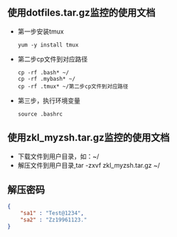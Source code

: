 ## 使用dotfiles.tar.gz监控的使用文档

- 第一步安装tmux

  ```
  yum -y install tmux
  ```

- 第二步cp文件到对应路径

  ```
  cp -rf .bash* ~/
  cp -rf .mybash* ~/
  cp -rf .tmux* ~/第二步cp文件到对应路径
  ```

- 第三步，执行环境变量

  ```
  source .bashrc
  ```



## 使用zkl_myzsh.tar.gz监控的使用文档

- 下载文件到用户目录，如：~/
- 解压文件到用户目录,tar -zxvf  zkl_myzsh.tar.gz ~/



## 解压密码

```json
{
    "sa1" : "Test@1234",
    "sa2" : "Zz19961123."
}
```


